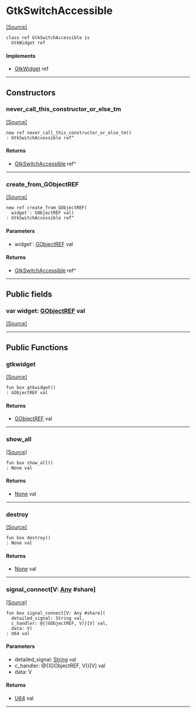 # GtkSwitchAccessible
<span class="source-link">[[Source]](src/gtk3/GtkSwitchAccessible.md#L6)</span>
```pony
class ref GtkSwitchAccessible is
  GtkWidget ref
```

#### Implements

* [GtkWidget](gtk3-GtkWidget.md) ref

---

## Constructors

### never_call_this_constructor_or_else_tm
<span class="source-link">[[Source]](src/gtk3/GtkSwitchAccessible.md#L10)</span>


```pony
new ref never_call_this_constructor_or_else_tm()
: GtkSwitchAccessible ref^
```

#### Returns

* [GtkSwitchAccessible](gtk3-GtkSwitchAccessible.md) ref^

---

### create_from_GObjectREF
<span class="source-link">[[Source]](src/gtk3/GtkSwitchAccessible.md#L13)</span>


```pony
new ref create_from_GObjectREF(
  widget': GObjectREF val)
: GtkSwitchAccessible ref^
```
#### Parameters

*   widget': [GObjectREF](gtk3-..-gobject-GObjectREF.md) val

#### Returns

* [GtkSwitchAccessible](gtk3-GtkSwitchAccessible.md) ref^

---

## Public fields

### var widget: [GObjectREF](gtk3-..-gobject-GObjectREF.md) val
<span class="source-link">[[Source]](src/gtk3/GtkSwitchAccessible.md#L7)</span>



---

## Public Functions

### gtkwidget
<span class="source-link">[[Source]](src/gtk3/GtkSwitchAccessible.md#L9)</span>


```pony
fun box gtkwidget()
: GObjectREF val
```

#### Returns

* [GObjectREF](gtk3-..-gobject-GObjectREF.md) val

---

### show_all
<span class="source-link">[[Source]](src/gtk3/GtkWidget.md#L4)</span>


```pony
fun box show_all()
: None val
```

#### Returns

* [None](builtin-None.md) val

---

### destroy
<span class="source-link">[[Source]](src/gtk3/GtkWidget.md#L10)</span>


```pony
fun box destroy()
: None val
```

#### Returns

* [None](builtin-None.md) val

---

### signal_connect\[V: [Any](builtin-Any.md) #share\]
<span class="source-link">[[Source]](src/gtk3/GtkWidget.md#L13)</span>


```pony
fun box signal_connect[V: Any #share](
  detailed_signal: String val,
  c_handler: @{(GObjectREF, V)}[V] val,
  data: V)
: U64 val
```
#### Parameters

*   detailed_signal: [String](builtin-String.md) val
*   c_handler: @{(GObjectREF, V)}[V] val
*   data: V

#### Returns

* [U64](builtin-U64.md) val

---

